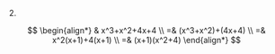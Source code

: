 2. 
$$
\begin{align*}
&   x^3+x^2+4x+4  \\
=& (x^3+x^2)+(4x+4) \\
=& x^2(x+1)+4(x+1) \\
=& (x+1)(x^2+4)
\end{align*}
$$
